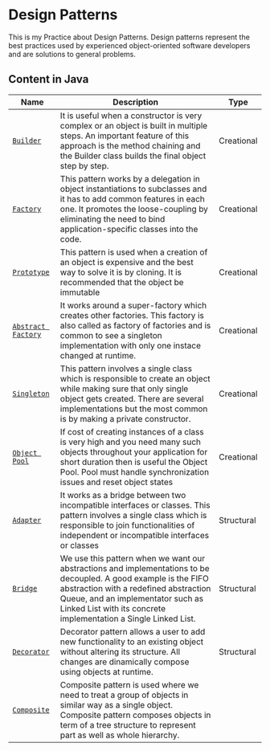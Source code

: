 # Design Patterns
This is my Practice about Design Patterns. Design patterns represent the best practices used by experienced object-oriented software developers and are solutions to general problems.

## Content in Java
| Name | Description | Type |
|------|-------------|------|
| [`Builder`](https://github.com/vargas88hugo/design-patterns/tree/master/java/com/builder) | It is useful when a constructor is very complex or an object is built in multiple steps. An important feature of this approach is the method chaining and the Builder class builds the final object step by step. | Creational |
| [`Factory`](https://github.com/vargas88hugo/design-patterns/tree/master/java/com/factory) | This pattern works by a delegation in object instantiations to subclasses and it has to add common features in each one. It promotes the loose-coupling by eliminating the need to bind application-specific classes into the code. | Creational |
| [`Prototype`](https://github.com/vargas88hugo/design-patterns/tree/master/java/com/prototype) | This pattern is used when a creation of an object is expensive and the best way to solve it is by cloning. It is recommended that the object be immutable | Creational |
| [`Abstract Factory`](https://github.com/vargas88hugo/design-patterns/tree/master/java/com/abstractfactory) | It works around a super-factory which creates other factories. This factory is also called as factory of factories and is common to see a singleton implementation with only one instace changed at runtime. | Creational |
| [`Singleton`](https://github.com/vargas88hugo/design-patterns/tree/master/java/com/singleton) | This pattern involves a single class which is responsible to create an object while making sure that only single object gets created. There are several implementations but the most common is by making a private constructor.  | Creational |
| [`Object Pool`](https://github.com/vargas88hugo/design-patterns/tree/master/java/com/objectpool) | If cost of creating instances of a class is very high and you need many such objects throughout your application for short duration then is useful the Object Pool. Pool must handle synchronization issues and reset object states | Creational |
| [`Adapter`](https://github.com/vargas88hugo/design-patterns/tree/master/java/com/adapter) | It works as a bridge between two incompatible interfaces or classes. This pattern involves a single class which is responsible to join functionalities of independent or incompatible interfaces or classes | Structural |
| [`Bridge`](https://github.com/vargas88hugo/design-patterns/tree/master/java/com/bridge) | We use this pattern when we want our abstractions and implementations to be decoupled. A good example is the FIFO abstraction with a redefined abstraction Queue, and an implementator such as Linked List with its concrete implementation a Single Linked List. | Structural |
| [`Decorator`](https://github.com/vargas88hugo/design-patterns/tree/master/java/com/decorator) | Decorator pattern allows a user to add new functionality to an existing object without altering its structure. All changes are dinamically compose using objects at runtime. | Structural |
| [`Composite`](https://github.com/vargas88hugo/design-patterns/tree/master/java/com/composite) | Composite pattern is used where we need to treat a group of objects in similar way as a single object. Composite pattern composes objects in term of a tree structure to represent part as well as whole hierarchy. |
